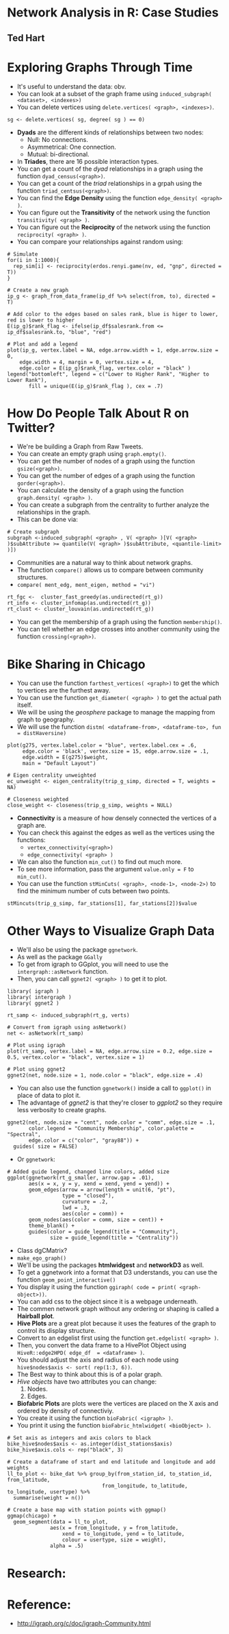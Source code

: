 # Network Analysis in R: Case Studies
## Ted Hart

# Exploring Graphs Through Time
- It's useful to understand the data: obv.
- You can look at a subset of the graph frame using `induced_subgraph( <dataset>, <indexes>)`
- You can delete vertices using `delete.vertices( <graph>, <indexes>)`.
```
sg <- delete.vertices( sg, degree( sg ) == 0)
```
- **Dyads** are the different kinds of relationships between two nodes:
  * Null: No connections.
  * Asymmetrical: One connection.
  * Mutual: bi-directional.
- In **Triades**, there are 16 possible interaction types.
- You can get a count of the *dyad* relationships in a graph using the function `dyad_census(<graph>)`.
- You can get a count of the *triad* relationships in a grpah using the function `triad_centsus(<graph>)`.
- You can find the **Edge Density** using the function `edge_density( <graph> )`.
- You can figure out the **Transitivity** of the network using the function `transitivity( <graph> )`.
- You can figure out the **Reciprocity** of the network using the function `reciprocity( <graph> )`.
- You can compare your relationships against random using:
```
# Simulate
for(i in 1:1000){
  rep_sim[i] <- reciprocity(erdos.renyi.game(nv, ed, "gnp", directed = T))
}
```
```
# Create a new graph
ip_g <- graph_from_data_frame(ip_df %>% select(from, to), directed = T)

# Add color to the edges based on sales rank, blue is higer to lower, red is lower to higher
E(ip_g)$rank_flag <- ifelse(ip_df$salesrank.from <= ip_df$salesrank.to, "blue", "red")

# Plot and add a legend
plot(ip_g, vertex.label = NA, edge.arrow.width = 1, edge.arrow.size = 0,
    edge.width = 4, margin = 0, vertex.size = 4,
    edge.color = E(ip_g)$rank_flag, vertex.color = "black" )
legend("bottomleft", legend = c("Lower to Higher Rank", "Higher to Lower Rank"),
       fill = unique(E(ip_g)$rank_flag ), cex = .7)
```

# How Do People Talk About R on Twitter?
- We're be building a Graph from Raw Tweets.
- You can create an empty graph using `graph.empty()`.
- You can get the number of nodes of a graph using the function `gsize(<graph>)`.
- You can get the number of edges of a graph using the function `gorder(<graph>)`.
- You can calculate the density of a graph using the function `graph.density( <graph> )`.
- You can create a subgraph from the centrality to further analyze the relationships in the graph.
- This can be done via:
```
# Create subgraph     
subgraph <-induced_subgraph( <graph> , V( <graph> )[V( <graph> )$subAttribute >= quantile(V( <graph> )$subAttribute, <quantile-limit> )])
```
- Communities are a natural way to think about network graphs.
- The function `compare()` allows us to compare between community structures.
- `compare( ment_edg, ment_eigen, method = "vi")`
```
rt_fgc <-  cluster_fast_greedy(as.undirected(rt_g))
rt_info <- cluster_infomap(as.undirected(rt_g))
rt_clust <- cluster_louvain(as.undirected(rt_g))
```
- You can get the membership of a graph using the function `membership()`.
- You can tell whether an edge crosses into another community using the function `crossing(<graph>)`.


# Bike Sharing in Chicago
- You can use the function `farthest_vertices( <graph>)` to get the which to vertices are the furthest away.
- You can use the function `get_diameter( <graph> )` to get the actual path itself.
- We will be using the *geosphere* package to manage the mapping from graph to geography.
- We will use the function `distm( <dataframe-from>, <dataframe-to>, fun = distHaversine)`
```
plot(g275, vertex.label.color = "blue", vertex.label.cex = .6,
     edge.color = 'black', vertex.size = 15, edge.arrow.size = .1,
     edge.width = E(g275)$weight,
     main = "Default Layout")
```
```
# Eigen centrality unweighted
ec_unweight <- eigen_centrality(trip_g_simp, directed = T, weights = NA)

# Closeness weighted
close_weight <- closeness(trip_g_simp, weights = NULL)
```
- **Connectivity** is a measure of how densely connected the vertices of a graph are.
- You can check this against the edges as well as the vertices using the functions:
  * `vertex_connectivity(<graph>)`
  * `edge_connectivity( <graph> )`
- We can also the function `min_cut()` to find out much more.
- To see more information, pass the argument `value.only = F` to `min_cut()`.
- You can use the function `stMinCuts( <graph>, <node-1>, <node-2>)` to find the minimum number of cuts between two points.
```
stMincuts(trip_g_simp, far_stations[1], far_stations[2])$value
```


# Other Ways to Visualize Graph Data
- We'll also be using the package `ggnetwork`.
- As well as the package `GGally`
- To get from igraph to GGplot, you will need to use the `intergraph::asNetwork` function.
- Then, you can call `ggnet2( <graph> )` to get it to plot.
```
library( igraph )
library( intergraph )
library( ggnet2 )

rt_samp <- induced_subgraph(rt_g, verts)

# Convert from igraph using asNetwork()
net <- asNetwork(rt_samp)

# Plot using igraph
plot(rt_samp, vertex.label = NA, edge.arrow.size = 0.2, edge.size = 0.5, vertex.color = "black", vertex.size = 1)

# Plot using ggnet2
ggnet2(net, node.size = 1, node.color = "black", edge.size = .4)
```
- You can also use the function `ggnetwork()` inside a call to `ggplot()` in place of data to plot it.
- The advantage of *ggnet2* is that they're closer to *ggplot2* so they require less verbosity to create graphs.

```
ggnet2(net, node.size = "cent", node.color = "comm", edge.size = .1,
       color.legend = "Community Membership", color.palette = "Spectral",
       edge.color = c("color", "gray88")) +
  guides( size = FALSE)
```
- Or `ggnetwork`:
```
# Added guide legend, changed line colors, added size
ggplot(ggnetwork(rt_g_smaller, arrow.gap = .01),
       aes(x = x, y = y, xend = xend, yend = yend)) +
       geom_edges(arrow = arrow(length = unit(6, "pt"),
                  type = "closed"),
                  curvature = .2,
                  lwd = .3,
                  aes(color = comm)) +
       geom_nodes(aes(color = comm, size = cent)) +
       theme_blank() +
       guides(color = guide_legend(title = "Community"),
              size = guide_legend(title = "Centrality"))
```
- Class dgCMatrix?
- `make_ego_graph()`
- We'll be using the packages **htmlwidgest** and **networkD3** as well.
- To get a ggnetwork into a format that D3 understands, you can use the function `geom_point_interactive()`
- You display it using the function `ggiraph( code = print( <graph-object>))`.
- You can add css to the object since it is a webpage underneath.
- The commen network graph without any ordering or shaping is called a **Hairball plot**.
- **Hive Plots** are a great plot because it uses the features of the graph to control its display structure.
- Convert to an edgelist first using the function `get.edgelist( <graph> )`.
- Then, you convert the data frame to a HivePlot Object using `HiveR::edge2HPD( edge_df  = <dataframe> )`.
- You should adjust the axis and radius of each node using `hive$nodes$axis <- sort( rep(1:3, 6))`.
- The Best way to think about this is of a polar graph.
- *Hive objects* have two attributes you can change:
  1. Nodes.
  2. Edges.
- **Biofabric Plots** are plots were the vertices are placed on the X axis and ordered by density of connectiviy.
- You create it using the function `bioFabric( <igraph> )`.
- You print it using the function `bioFabric_htmlwidget( <bioObject> )`.
```
# Set axis as integers and axis colors to black
bike_hive$nodes$axis <- as.integer(dist_stations$axis)
bike_hive$axis.cols <- rep("black", 3)
```
```
# Create a dataframe of start and end latitude and longitude and add weights
ll_to_plot <- bike_dat %>% group_by(from_station_id, to_station_id, from_latitude,
                               from_longitude, to_latitude, to_longitude, usertype) %>%
  summarise(weight = n())

# Create a base map with station points with ggmap()
ggmap(chicago) +
  geom_segment(data = ll_to_plot,
              aes(x = from_longitude, y = from_latitude,
                  xend = to_longitude, yend = to_latitude,
                  colour = usertype, size = weight),
              alpha = .5)
```


# Research:


# Reference:
- http://igraph.org/c/doc/igraph-Community.html
